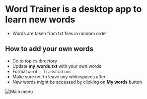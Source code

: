 # Word Trainer is a desktop app to learn new words

- Words are taken from txt files in random order

## How to add your own words
- Go to topics directory
- Update **my_words.txt** with your own words
- Format 
```word - transtlation```
- Make sure not to leave any whitespaces after
- New words might be accessed by clicking on **My words** button

![Main menu](/../screenshots/screenshots/main_menu.png?raw=true "Optional Title")
